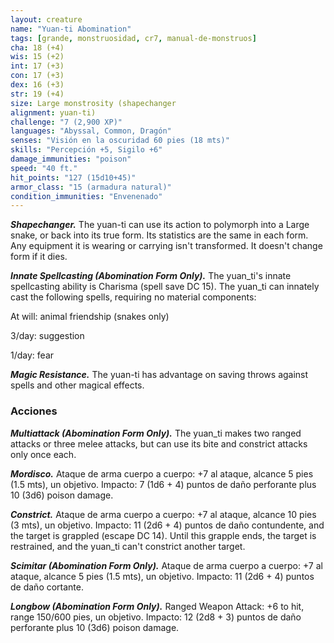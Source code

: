 ```yaml
---
layout: creature
name: "Yuan-ti Abomination"
tags: [grande, monstruosidad, cr7, manual-de-monstruos]
cha: 18 (+4)
wis: 15 (+2)
int: 17 (+3)
con: 17 (+3)
dex: 16 (+3)
str: 19 (+4)
size: Large monstrosity (shapechanger
alignment: yuan-ti)
challenge: "7 (2,900 XP)"
languages: "Abyssal, Common, Dragón"
senses: "Visión en la oscuridad 60 pies (18 mts)"
skills: "Percepción +5, Sigilo +6"
damage_immunities: "poison"
speed: "40 ft."
hit_points: "127 (15d10+45)"
armor_class: "15 (armadura natural)"
condition_immunities: "Envenenado"
---
```


***Shapechanger.*** The yuan-ti can use its action to polymorph into a Large snake, or back into its true form. Its statistics are the same in each form. Any equipment it is wearing or carrying isn't transformed. It doesn't change form if it dies.

***Innate Spellcasting (Abomination Form Only).*** The yuan_ti's innate spellcasting ability is Charisma (spell save DC 15). The yuan_ti can innately cast the following spells, requiring no material components:

At will: animal friendship (snakes only)

3/day: suggestion

1/day: fear

***Magic Resistance.*** The yuan-ti has advantage on saving throws against spells and other magical effects.

### Acciones

***Multiattack (Abomination Form Only).*** The yuan_ti makes two ranged attacks or three melee attacks, but can use its bite and constrict attacks only once each.

***Mordisco.*** Ataque de arma cuerpo a cuerpo: +7 al ataque, alcance 5 pies (1.5 mts), un objetivo. Impacto: 7 (1d6 + 4) puntos de daño perforante plus 10 (3d6) poison damage.

***Constrict.*** Ataque de arma cuerpo a cuerpo: +7 al ataque, alcance 10 pies (3 mts), un objetivo. Impacto: 11 (2d6 + 4) puntos de daño contundente, and the target is grappled (escape DC 14). Until this grapple ends, the target is restrained, and the yuan_ti can't constrict another target.

***Scimitar (Abomination Form Only).*** Ataque de arma cuerpo a cuerpo: +7 al ataque, alcance 5 pies (1.5 mts), un objetivo. Impacto: 11 (2d6 + 4) puntos de daño cortante.

***Longbow (Abomination Form Only).*** Ranged Weapon Attack: +6 to hit, range 150/600 pies, un objetivo. Impacto: 12 (2d8 + 3) puntos de daño perforante plus 10 (3d6) poison damage.